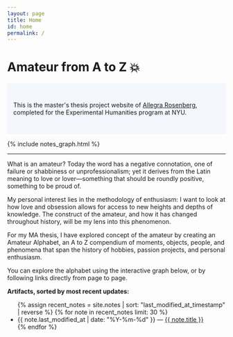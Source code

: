 ```yaml
---
layout: page
title: Home
id: home
permalink: /
---
```


# Amateur from A to Z 💥

<p style="padding: 3em 1em; background: #f5f7ff; border-radius: 4px;">
This is the master's thesis project website of <a href="http://allegrarosenberg.com">Allegra Rosenberg</a>, completed for the Experimental Humanities program at NYU. </p>



{% include notes_graph.html %}

<hr>

<div class="intro">

  <p>What is an amateur? Today the word has a negative connotation, one of failure or shabbiness or unprofessionalism; yet it derives from the Latin meaning to love or lover—something that should be roundly positive, something to be proud of. </p>


<p>My personal interest lies in the methodology of enthusiasm: I want to look at how love and obsession allows for access to new heights and depths of knowledge. The construct of the amateur, and how it has changed throughout history, will be my lens into this phenomenon. </p>

<p>For my MA thesis, I have explored concept of the amateur by creating an Amateur Alphabet,  an A to Z compendium of moments, objects, people, and phenomena that span the history of hobbies, passion projects, and personal enthusiasm.</p>

<p>You can explore the alphabet using the interactive graph below, or by following links directly from page to page.</p>


  </div>



<strong>Artifacts, sorted by most recent updates:</strong>

<ul>
  {% assign recent_notes = site.notes | sort: "last_modified_at_timestamp" | reverse %}
  {% for note in recent_notes limit: 30 %}
    <li>
      {{ note.last_modified_at | date: "%Y-%m-%d" }} — <a class="internal-link" href="{{ note.url }}">{{ note.title }}</a>
    </li>
  {% endfor %}
</ul>

<style>
  .wrapper {
    max-width: 46em;
  }
</style>
